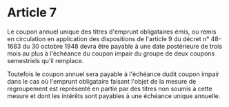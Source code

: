 # Article 7

Le coupon annuel unique des titres d'emprunt obligataires émis, ou remis en circulation en application des dispositions de l'article 9 du décret n° 48-1683 du 30 octobre 1948 devra être payable à une date postérieure de trois mois au plus à l'échéance du coupon impair du groupe de deux coupons semestriels qu'il remplace.

Toutefois le coupon annuel sera payable à l'échéance dudit coupon impair dans le cas où l'emprunt obligataire faisant l'objet de la mesure de regroupement est représenté en partie par des titres non soumis à cette mesure et dont les intérêts sont payables à une échéance unique annuelle.
